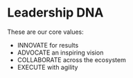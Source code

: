 # Leadership DNA

These are our core values:

* INNOVATE for results
* ADVOCATE an inspiring vision
* COLLABORATE across the ecosystem
* EXECUTE with agility
